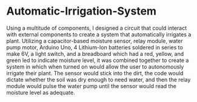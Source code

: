# Automatic-Irrigation-System
Using a multitude of components, I designed a circuit that could interact with external components to create a system that automatically irrigates a plant.
Utilizing a capacitor-based moisture sensor, relay module, water pump motor, Arduino Uno, 4 Lithium-Ion batteries soldered in series to make 6V, a light switch, and a breadboard which had a red, yellow, and green led to indicate moisture level, it was combined together to create a system in which when turned on would allow the user to autonomously irrigate their plant. The sensor would stick into the dirt, the code would dictate whether the soil was dry enough to need water, and then the relay module would pulse the water pump until the sensor would read the moisture level as adequate.
